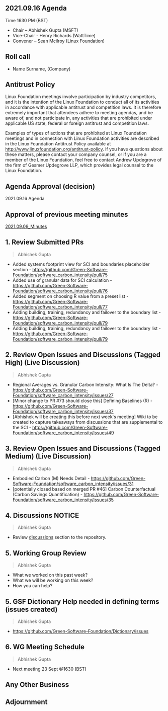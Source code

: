 ## 2021.09.16 Agenda
Time 1630 PM (BST)

- Chair – Abhishek Gupta (MSFT)
- Vice-Chair - Henry Richards (WattTime)
- Convener – Sean Mcilroy (Linux Foundation)
  
## Roll call
* Name Surname, (Company)  
  
## Antitrust Policy
Linux Foundation meetings involve participation by industry competitors, and it is the intention of the Linux Foundation to conduct 
all of its activities in accordance with applicable antitrust and competition laws. 
It is therefore extremely important that attendees adhere to meeting agendas, and be aware of, and not participate in, any activities 
that are prohibited under applicable US state, federal or foreign antitrust and competition laws.

Examples of types of actions that are prohibited at Linux Foundation meetings and in connection with Linux Foundation activities are 
described in the Linux Foundation Antitrust Policy available at http://www.linuxfoundation.org/antitrust-policy. 
If you have questions about these matters, please contact your company counsel, or if you are a member of the Linux Foundation, 
feel free to contact Andrew Updegrove of the firm of Gesmer Updegrove LLP, which provides legal counsel to the Linux Foundation.
  
## Agenda Approval (decision) 
2021.09.16 Agenda
  
## Approval of previous meeting minutes
[2021.09.09_Minutes](https://github.com/Green-Software-Foundation/standards_wg/blob/main/Agenda_Minutes/2021.09.09_minutes.md)

## 1. Review Submitted PRs
> Abhishek Gupta

- Added systems footprint view for SCI and boundaries placeholder section - https://github.com/Green-Software-Foundation/software_carbon_intensity/pull/75
- Added use of granular data for SCI calculation - https://github.com/Green-Software-Foundation/software_carbon_intensity/pull/76
- Added segment on choosing R value from a preset list - https://github.com/Green-Software-Foundation/software_carbon_intensity/pull/77
- Adding building, training, redundancy and failover to the boundary list - https://github.com/Green-Software-Foundation/software_carbon_intensity/pull/79
- Adding building, training, redundancy and failover to the boundary list - https://github.com/Green-Software-Foundation/software_carbon_intensity/pull/79

## 2. Review Open Issues and Discussions (Tagged High) (Live Discussion)
> Abhishek Gupta
- Regional Averages vs. Granular Carbon Intensity: What Is The Delta? - https://github.com/Green-Software-Foundation/software_carbon_intensity/issues/27
- [Minor change to PR #73 should close this] Defining Baselines (R) - https://github.com/Green-Software-Foundation/software_carbon_intensity/issues/37
- [Abhishek will be creating this before next week's meeting] Wiki to be created to capture takeaways from discussions that are supplemental to the SCI - https://github.com/Green-Software-Foundation/software_carbon_intensity/issues/49

## 3. Review Open Issues and Discussions (Tagged Medium) (Live Discussion)
> Abhishek Gupta
- Embodied Carbon (M) Needs Detail - https://github.com/Green-Software-Foundation/software_carbon_intensity/issues/31
- [potentially closed based on merged PR #46] Carbon Counterfactual (Carbon Savings Quantification) - https://github.com/Green-Software-Foundation/software_carbon_intensity/issues/35

## 4. Discussions NOTICE
> Abhishek Gupta
- Review [discussions](https://github.com/Green-Software-Foundation/software_carbon_intensity/discussions) section to the repository. 

## 5. Working Group Review
> Abhishek Gupta
- What we worked on this past week?
- What we will be working on this week?
- How you can help?

## 5. GSF Dictionary Help needed in defining terms (issues created)
> Abhishek Gupta
- https://github.com/Green-Software-Foundation/Dictionary/issues

## 6. WG Meeting Schedule
> Abhishek Gupta
- Next meeting 23 Sept @1630 (BST) 

## Any Other Business

## Adjournment
